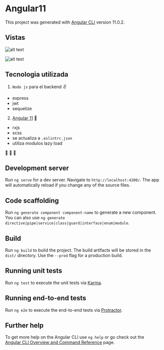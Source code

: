 # Angular11

This project was generated with [Angular CLI](https://github.com/angular/angular-cli) version 11.0.2.

## Vistas

![alt text](https://gitlab.com/mafs/ngrx-angular/-/tree/master/src/assets/imglogin.png)
<!-- ?raw=true -->
![alt text](https://gitlab.com/mafs/ngrx-angular/-/tree/master/src/assets/img/dashboard.png)

## Tecnologia utilizada

1. `Node js` para el backend :v:
- express
- jwt
- sequelize
2. [Angular 11](https://angular.io/cli) :punch:
- rxjs
- scss
- se actualiza a `.eslintrc.json`
- utiliza modulos lazy load

:clap: :muscle: :muscle:


## Development server

Run `ng serve` for a dev server. Navigate to `http://localhost:4200/`. The app will automatically reload if you change any of the source files.

## Code scaffolding

Run `ng generate component component-name` to generate a new component. You can also use `ng generate directive|pipe|service|class|guard|interface|enum|module`.

## Build

Run `ng build` to build the project. The build artifacts will be stored in the `dist/` directory. Use the `--prod` flag for a production build.

## Running unit tests

Run `ng test` to execute the unit tests via [Karma](https://karma-runner.github.io).

## Running end-to-end tests

Run `ng e2e` to execute the end-to-end tests via [Protractor](http://www.protractortest.org/).

## Further help

To get more help on the Angular CLI use `ng help` or go check out the [Angular CLI Overview and Command Reference](https://angular.io/cli) page.

